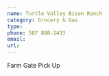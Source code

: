 ```yaml
---
name: Turtle Valley Bison Ranch
category: Grocery & Gas
type:
phone: 587 888-2433
email:
url:
---
```


Farm Gate Pick Up
